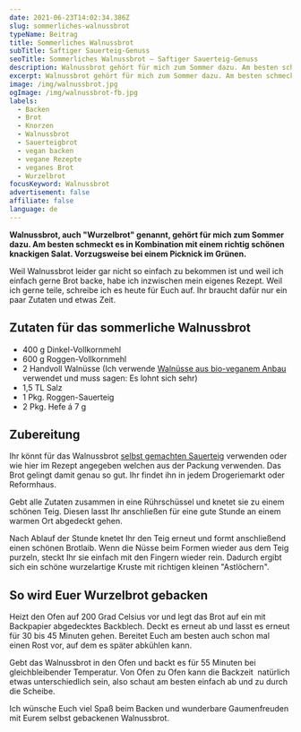```yaml
---
date: 2021-06-23T14:02:34.386Z
slug: sommerliches-walnussbrot
typeName: Beitrag
title: Sommerliches Walnussbrot
subTitle: Saftiger Sauerteig-Genuss
seoTitle: Sommerliches Walnussbrot – Saftiger Sauerteig-Genuss
description: Walnussbrot gehört für mich zum Sommer dazu. Am besten schmeckt es in Kombination mit einem richtig schönen knackigen Salat.
excerpt: Walnussbrot gehört für mich zum Sommer dazu. Am besten schmeckt es in Kombination mit einem richtig schönen knackigen Salat. Vorzugsweise bei einem Picknick im Grünen. Heute verrate ich Euch mein Rezept – es lässt sich nämlich ganz leicht zubereiten.
image: /img/walnussbrot.jpg
ogImage: /img/walnussbrot-fb.jpg
labels:
  - Backen
  - Brot
  - Knorzen
  - Walnussbrot
  - Sauerteigbrot
  - vegan backen
  - vegane Rezepte
  - veganes Brot
  - Wurzelbrot
focusKeyword: Walnussbrot
advertisement: false
affiliate: false
language: de
---
```


**Walnussbrot, auch "Wurzelbrot" genannt, gehört für mich zum Sommer dazu. Am besten schmeckt es in Kombination mit einem richtig schönen knackigen Salat. Vorzugsweise bei einem Picknick im Grünen.**

Weil Walnussbrot leider gar nicht so einfach zu bekommen ist und weil ich einfach gerne Brot backe, habe ich inzwischen mein eigenes Rezept. Weil ich gerne teile, schreibe ich es heute für Euch auf. Ihr braucht dafür nur ein paar Zutaten und etwas Zeit.

## Zutaten für das sommerliche Walnussbrot

- 400 g Dinkel-Vollkornmehl
- 600 g Roggen-Vollkornmehl
- 2 Handvoll Walnüsse (Ich verwende [Walnüsse aus bio-veganem Anbau](/2019/09/hof-windkind-walnuss-baum-adoptieren/) verwendet und muss sagen: Es lohnt sich sehr)
- 1,5 TL Salz
- 1 Pkg. Roggen-Sauerteig
- 2 Pkg. Hefe á 7 g

## Zubereitung

Ihr könnt für das Walnussbrot [selbst gemachten Sauerteig](/2021/04/sauerteig-grundrezept/) verwenden oder wie hier im Rezept angegeben welchen aus der Packung verwenden. Das Brot gelingt damit genau so gut. Ihr findet ihn in jedem Drogeriemarkt oder Reformhaus.

Gebt alle Zutaten zusammen in eine Rührschüssel und knetet sie zu einem schönen Teig. Diesen lasst Ihr anschließen für eine gute Stunde an einem warmen Ort abgedeckt gehen.

Nach Ablauf der Stunde knetet Ihr den Teig erneut und formt anschließend einen schönen Brotlaib. Wenn die Nüsse beim Formen wieder aus dem Teig purzeln, steckt Ihr sie einfach mit den Fingern wieder rein. Dadurch ergibt sich ein schöne wurzelartige Kruste mit richtigen kleinen "Astlöchern".

## So wird Euer Wurzelbrot gebacken

Heizt den Ofen auf 200 Grad Celsius vor und legt das Brot auf ein mit Backpapier abgedecktes Backblech. Deckt es erneut ab und lasst es erneut für 30 bis 45 Minuten gehen. Bereitet Euch am besten auch schon mal einen Rost vor, auf dem es später abkühlen kann.

Gebt das Walnussbrot in den Ofen und backt es für 55 Minuten bei gleichbleibender Temperatur. Von Ofen zu Ofen kann die Backzeit  natürlich etwas unterschiedlich sein, also schaut am besten einfach ab und zu durch die Scheibe.

Ich wünsche Euch viel Spaß beim Backen und wunderbare Gaumenfreuden mit Eurem selbst gebackenen Walnussbrot.

